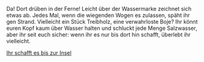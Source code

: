 Da! Dort drüben in der Ferne! Leicht über der Wassermarke zeichnet sich etwas ab.
Jedes Mal, wenn die wiegenden Wogen es zulassen, späht ihr gen Strand.
Vielleicht ein Stück Treibholz, eine verwahrloste Boje?
Ihr könnt euren Kopf kaum über Wasser halten und schluckt jede Menge Salzwasser,
aber ihr seit euch sicher: wenn ihr es nur bis dort hin schafft, überlebt ihr vielleicht.

[Ihr schafft es bis zur Insel](create-your-own-adventure/german/schwimmen/insel/insel.md)
